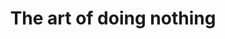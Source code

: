 ---
title: "The art of doing nothing"
description: "The project aims at investing the rest, presence, and non-productivity in the context of an accelerationist culture."
startDate: 2025-02-13
status: "on hold"
keywords: [presence, attention, time, productivity]
authors: [Eraldo Federico Acchiappati]
---